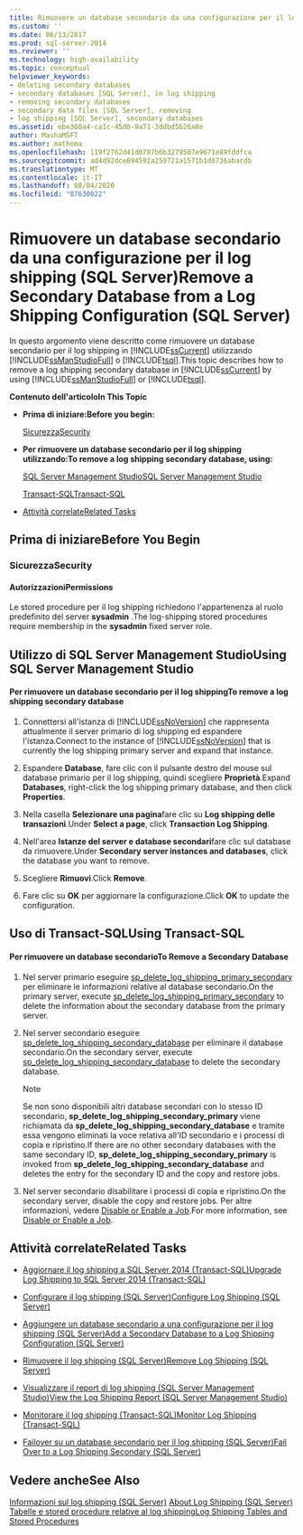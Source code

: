 ```yaml
---
title: Rimuovere un database secondario da una configurazione per il log shipping (SQL Server) | Microsoft Docs
ms.custom: ''
ms.date: 06/13/2017
ms.prod: sql-server-2014
ms.reviewer: ''
ms.technology: high-availability
ms.topic: conceptual
helpviewer_keywords:
- deleting secondary databases
- secondary databases [SQL Server], in log shipping
- removing secondary databases
- secondary data files [SQL Server], removing
- log shipping [SQL Server], secondary databases
ms.assetid: ebe368a4-ca1c-45d0-9a71-3ddbd5b26a8e
author: MashaMSFT
ms.author: mathoma
ms.openlocfilehash: 119f2762d41d0787b6b3279507e9671e89fddfca
ms.sourcegitcommit: ad4d92dce894592a259721a1571b1d8736abacdb
ms.translationtype: MT
ms.contentlocale: it-IT
ms.lasthandoff: 08/04/2020
ms.locfileid: "87630022"
---
```

# <a name="remove-a-secondary-database-from-a-log-shipping-configuration-sql-server"></a><span data-ttu-id="0e20c-102">Rimuovere un database secondario da una configurazione per il log shipping (SQL Server)</span><span class="sxs-lookup"><span data-stu-id="0e20c-102">Remove a Secondary Database from a Log Shipping Configuration (SQL Server)</span></span>
  <span data-ttu-id="0e20c-103">In questo argomento viene descritto come rimuovere un database secondario per il log shipping in [!INCLUDE[ssCurrent](../../includes/sscurrent-md.md)] utilizzando [!INCLUDE[ssManStudioFull](../../includes/ssmanstudiofull-md.md)] o [!INCLUDE[tsql](../../includes/tsql-md.md)].</span><span class="sxs-lookup"><span data-stu-id="0e20c-103">This topic describes how to remove a log shipping secondary database in [!INCLUDE[ssCurrent](../../includes/sscurrent-md.md)] by using [!INCLUDE[ssManStudioFull](../../includes/ssmanstudiofull-md.md)] or [!INCLUDE[tsql](../../includes/tsql-md.md)].</span></span>  
  
 <span data-ttu-id="0e20c-104">**Contenuto dell'articolo**</span><span class="sxs-lookup"><span data-stu-id="0e20c-104">**In This Topic**</span></span>  
  
-   <span data-ttu-id="0e20c-105">**Prima di iniziare:**</span><span class="sxs-lookup"><span data-stu-id="0e20c-105">**Before you begin:**</span></span>  
  
     [<span data-ttu-id="0e20c-106">Sicurezza</span><span class="sxs-lookup"><span data-stu-id="0e20c-106">Security</span></span>](#Security)  
  
-   <span data-ttu-id="0e20c-107">**Per rimuovere un database secondario per il log shipping utilizzando:**</span><span class="sxs-lookup"><span data-stu-id="0e20c-107">**To remove a log shipping secondary database, using:**</span></span>  
  
     [<span data-ttu-id="0e20c-108">SQL Server Management Studio</span><span class="sxs-lookup"><span data-stu-id="0e20c-108">SQL Server Management Studio</span></span>](#SSMSProcedure)  
  
     [<span data-ttu-id="0e20c-109">Transact-SQL</span><span class="sxs-lookup"><span data-stu-id="0e20c-109">Transact-SQL</span></span>](#TsqlProcedure)  
  
-   [<span data-ttu-id="0e20c-110">Attività correlate</span><span class="sxs-lookup"><span data-stu-id="0e20c-110">Related Tasks</span></span>](#RelatedTasks)  
  
##  <a name="before-you-begin"></a><a name="BeforeYouBegin"></a> <span data-ttu-id="0e20c-111">Prima di iniziare</span><span class="sxs-lookup"><span data-stu-id="0e20c-111">Before You Begin</span></span>  
  
###  <a name="security"></a><a name="Security"></a> <span data-ttu-id="0e20c-112">Sicurezza</span><span class="sxs-lookup"><span data-stu-id="0e20c-112">Security</span></span>  
  
####  <a name="permissions"></a><a name="Permissions"></a> <span data-ttu-id="0e20c-113">Autorizzazioni</span><span class="sxs-lookup"><span data-stu-id="0e20c-113">Permissions</span></span>  
 <span data-ttu-id="0e20c-114">Le stored procedure per il log shipping richiedono l'appartenenza al ruolo predefinito del server **sysadmin** .</span><span class="sxs-lookup"><span data-stu-id="0e20c-114">The log-shipping stored procedures require membership in the **sysadmin** fixed server role.</span></span>  
  
##  <a name="using-sql-server-management-studio"></a><a name="SSMSProcedure"></a> <span data-ttu-id="0e20c-115">Utilizzo di SQL Server Management Studio</span><span class="sxs-lookup"><span data-stu-id="0e20c-115">Using SQL Server Management Studio</span></span>  
  
#### <a name="to-remove-a-log-shipping-secondary-database"></a><span data-ttu-id="0e20c-116">Per rimuovere un database secondario per il log shipping</span><span class="sxs-lookup"><span data-stu-id="0e20c-116">To remove a log shipping secondary database</span></span>  
  
1.  <span data-ttu-id="0e20c-117">Connettersi all'istanza di [!INCLUDE[ssNoVersion](../../includes/ssnoversion-md.md)] che rappresenta attualmente il server primario di log shipping ed espandere l'istanza.</span><span class="sxs-lookup"><span data-stu-id="0e20c-117">Connect to the instance of [!INCLUDE[ssNoVersion](../../includes/ssnoversion-md.md)] that is currently the log shipping primary server and expand that instance.</span></span>  
  
2.  <span data-ttu-id="0e20c-118">Espandere **Database**, fare clic con il pulsante destro del mouse sul database primario per il log shipping, quindi scegliere **Proprietà**.</span><span class="sxs-lookup"><span data-stu-id="0e20c-118">Expand **Databases**, right-click the log shipping primary database, and then click **Properties**.</span></span>  
  
3.  <span data-ttu-id="0e20c-119">Nella casella **Selezionare una pagina**fare clic su **Log shipping delle transazioni**.</span><span class="sxs-lookup"><span data-stu-id="0e20c-119">Under **Select a page**, click **Transaction Log Shipping**.</span></span>  
  
4.  <span data-ttu-id="0e20c-120">Nell'area **Istanze del server e database secondari**fare clic sul database da rimuovere.</span><span class="sxs-lookup"><span data-stu-id="0e20c-120">Under **Secondary server instances and databases**, click the database you want to remove.</span></span>  
  
5.  <span data-ttu-id="0e20c-121">Scegliere **Rimuovi**.</span><span class="sxs-lookup"><span data-stu-id="0e20c-121">Click **Remove**.</span></span>  
  
6.  <span data-ttu-id="0e20c-122">Fare clic su **OK** per aggiornare la configurazione.</span><span class="sxs-lookup"><span data-stu-id="0e20c-122">Click **OK** to update the configuration.</span></span>  
  
##  <a name="using-transact-sql"></a><a name="TsqlProcedure"></a> <span data-ttu-id="0e20c-123">Uso di Transact-SQL</span><span class="sxs-lookup"><span data-stu-id="0e20c-123">Using Transact-SQL</span></span>  
  
#### <a name="to-remove-a-secondary-database"></a><span data-ttu-id="0e20c-124">Per rimuovere un database secondario</span><span class="sxs-lookup"><span data-stu-id="0e20c-124">To Remove a Secondary Database</span></span>  
  
1.  <span data-ttu-id="0e20c-125">Nel server primario eseguire [sp_delete_log_shipping_primary_secondary](/sql/relational-databases/system-stored-procedures/sp-delete-log-shipping-primary-secondary-transact-sql) per eliminare le informazioni relative al database secondario.</span><span class="sxs-lookup"><span data-stu-id="0e20c-125">On the primary server, execute [sp_delete_log_shipping_primary_secondary](/sql/relational-databases/system-stored-procedures/sp-delete-log-shipping-primary-secondary-transact-sql) to delete the information about the secondary database from the primary server.</span></span>  
  
2.  <span data-ttu-id="0e20c-126">Nel server secondario eseguire [sp_delete_log_shipping_secondary_database](/sql/relational-databases/system-stored-procedures/sp-delete-log-shipping-secondary-database-transact-sql) per eliminare il database secondario.</span><span class="sxs-lookup"><span data-stu-id="0e20c-126">On the secondary server, execute [sp_delete_log_shipping_secondary_database](/sql/relational-databases/system-stored-procedures/sp-delete-log-shipping-secondary-database-transact-sql) to delete the secondary database.</span></span>  
  
    > [!NOTE]  
    >  <span data-ttu-id="0e20c-127">Se non sono disponibili altri database secondari con lo stesso ID secondario, **sp_delete_log_shipping_secondary_primary** viene richiamata da **sp_delete_log_shipping_secondary_database** e tramite essa vengono eliminati la voce relativa all'ID secondario e i processi di copia e ripristino.</span><span class="sxs-lookup"><span data-stu-id="0e20c-127">If there are no other secondary databases with the same secondary ID, **sp_delete_log_shipping_secondary_primary** is invoked from **sp_delete_log_shipping_secondary_database** and deletes the entry for the secondary ID and the copy and restore jobs.</span></span>  
  
3.  <span data-ttu-id="0e20c-128">Nel server secondario disabilitare i processi di copia e ripristino.</span><span class="sxs-lookup"><span data-stu-id="0e20c-128">On the secondary server, disable the copy and restore jobs.</span></span> <span data-ttu-id="0e20c-129">Per altre informazioni, vedere [Disable or Enable a Job](../../ssms/agent/disable-or-enable-a-job.md).</span><span class="sxs-lookup"><span data-stu-id="0e20c-129">For more information, see [Disable or Enable a Job](../../ssms/agent/disable-or-enable-a-job.md).</span></span>  
  
##  <a name="related-tasks"></a><a name="RelatedTasks"></a> <span data-ttu-id="0e20c-130">Attività correlate</span><span class="sxs-lookup"><span data-stu-id="0e20c-130">Related Tasks</span></span>  
  
-   [<span data-ttu-id="0e20c-131">Aggiornare il log shipping a SQL Server 2014 &#40;Transact-SQL&#41;</span><span class="sxs-lookup"><span data-stu-id="0e20c-131">Upgrade Log Shipping to SQL Server 2014 &#40;Transact-SQL&#41;</span></span>](upgrading-log-shipping-to-sql-server-2016-transact-sql.md)  
  
-   [<span data-ttu-id="0e20c-132">Configurare il log shipping &#40;SQL Server&#41;</span><span class="sxs-lookup"><span data-stu-id="0e20c-132">Configure Log Shipping &#40;SQL Server&#41;</span></span>](configure-log-shipping-sql-server.md)  
  
-   [<span data-ttu-id="0e20c-133">Aggiungere un database secondario a una configurazione per il log shipping &#40;SQL Server&#41;</span><span class="sxs-lookup"><span data-stu-id="0e20c-133">Add a Secondary Database to a Log Shipping Configuration &#40;SQL Server&#41;</span></span>](add-a-secondary-database-to-a-log-shipping-configuration-sql-server.md)  
  
-   [<span data-ttu-id="0e20c-134">Rimuovere il log shipping &#40;SQL Server&#41;</span><span class="sxs-lookup"><span data-stu-id="0e20c-134">Remove Log Shipping &#40;SQL Server&#41;</span></span>](remove-log-shipping-sql-server.md)  
  
-   [<span data-ttu-id="0e20c-135">Visualizzare il report di log shipping &#40;SQL Server Management Studio&#41;</span><span class="sxs-lookup"><span data-stu-id="0e20c-135">View the Log Shipping Report &#40;SQL Server Management Studio&#41;</span></span>](view-the-log-shipping-report-sql-server-management-studio.md)  
  
-   [<span data-ttu-id="0e20c-136">Monitorare il log shipping &#40;Transact-SQL&#41;</span><span class="sxs-lookup"><span data-stu-id="0e20c-136">Monitor Log Shipping &#40;Transact-SQL&#41;</span></span>](monitor-log-shipping-transact-sql.md)  
  
-   [<span data-ttu-id="0e20c-137">Failover su un database secondario per il log shipping &#40;SQL Server&#41;</span><span class="sxs-lookup"><span data-stu-id="0e20c-137">Fail Over to a Log Shipping Secondary &#40;SQL Server&#41;</span></span>](fail-over-to-a-log-shipping-secondary-sql-server.md)  
  
## <a name="see-also"></a><span data-ttu-id="0e20c-138">Vedere anche</span><span class="sxs-lookup"><span data-stu-id="0e20c-138">See Also</span></span>  
 <span data-ttu-id="0e20c-139">[Informazioni sul log shipping &#40;SQL Server&#41;](about-log-shipping-sql-server.md) </span><span class="sxs-lookup"><span data-stu-id="0e20c-139">[About Log Shipping &#40;SQL Server&#41;](about-log-shipping-sql-server.md) </span></span>  
 [<span data-ttu-id="0e20c-140">Tabelle e stored procedure relative al log shipping</span><span class="sxs-lookup"><span data-stu-id="0e20c-140">Log Shipping Tables and Stored Procedures</span></span>](log-shipping-tables-and-stored-procedures.md)  
  
  
